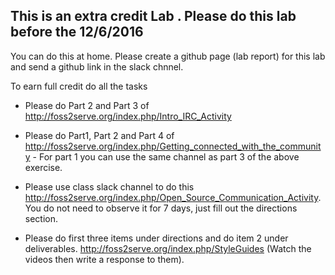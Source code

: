 ## This is an extra credit Lab . Please do this lab before the 12/6/2016

You can do this at home. Please create a github page (lab report) for this lab and send a github link in the slack chnnel.

To earn full credit do all the tasks

- Please do Part 2 and Part 3 of http://foss2serve.org/index.php/Intro_IRC_Activity

- Please do Part1, Part 2 and Part 4 of http://foss2serve.org/index.php/Getting_connected_with_the_community - For part 1 
you can use the same channel as part 3 of the above exercise.

- Please use class slack channel to do this http://foss2serve.org/index.php/Open_Source_Communication_Activity. You do not need
to observe it for 7 days, just fill out the directions section.

- Please do first three items under directions and do item 2 under deliverables. http://foss2serve.org/index.php/StyleGuides
(Watch the videos then write a response to them).
